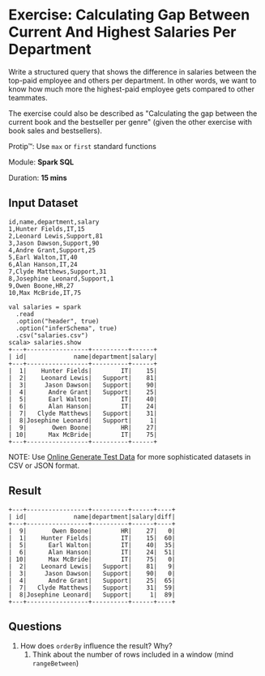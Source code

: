 # Exercise: Calculating Gap Between Current And Highest Salaries Per Department

Write a structured query that shows the difference in salaries between the top-paid employee and others per department. In other words, we want to know how much more the highest-paid employee gets compared to other teammates.

The exercise could also be described as "Calculating the gap between the current book and the bestseller per genre" (given the other exercise with book sales and bestsellers).

Protip™: Use `max` or `first` standard functions

Module: **Spark SQL**

Duration: **15 mins**

## Input Dataset

```text
id,name,department,salary
1,Hunter Fields,IT,15
2,Leonard Lewis,Support,81
3,Jason Dawson,Support,90
4,Andre Grant,Support,25
5,Earl Walton,IT,40
6,Alan Hanson,IT,24
7,Clyde Matthews,Support,31
8,Josephine Leonard,Support,1
9,Owen Boone,HR,27
10,Max McBride,IT,75
```

```text
val salaries = spark
  .read
  .option("header", true)
  .option("inferSchema", true)
  .csv("salaries.csv")
scala> salaries.show
+---+-----------------+----------+------+
| id|             name|department|salary|
+---+-----------------+----------+------+
|  1|    Hunter Fields|        IT|    15|
|  2|    Leonard Lewis|   Support|    81|
|  3|     Jason Dawson|   Support|    90|
|  4|      Andre Grant|   Support|    25|
|  5|      Earl Walton|        IT|    40|
|  6|      Alan Hanson|        IT|    24|
|  7|   Clyde Matthews|   Support|    31|
|  8|Josephine Leonard|   Support|     1|
|  9|       Owen Boone|        HR|    27|
| 10|      Max McBride|        IT|    75|
+---+-----------------+----------+------+
```

NOTE: Use [Online Generate Test Data](http://www.convertcsv.com/generate-test-data.htm) for more sophisticated datasets in CSV or JSON format.

## Result

```text
+---+-----------------+----------+------+----+
| id|             name|department|salary|diff|
+---+-----------------+----------+------+----+
|  9|       Owen Boone|        HR|    27|   0|
|  1|    Hunter Fields|        IT|    15|  60|
|  5|      Earl Walton|        IT|    40|  35|
|  6|      Alan Hanson|        IT|    24|  51|
| 10|      Max McBride|        IT|    75|   0|
|  2|    Leonard Lewis|   Support|    81|   9|
|  3|     Jason Dawson|   Support|    90|   0|
|  4|      Andre Grant|   Support|    25|  65|
|  7|   Clyde Matthews|   Support|    31|  59|
|  8|Josephine Leonard|   Support|     1|  89|
+---+-----------------+----------+------+----+
```

## Questions

1. How does `orderBy` influence the result? Why?
    1. Think about the number of rows included in a window (mind `rangeBetween`)

<!--
## Solution

```text
import org.apache.spark.sql.expressions.Window

// Solution 1
val departmentById = Window
  .partitionBy("department")
  .orderBy("id")
  .rangeBetween(Window.unboundedPreceding, Window.unboundedFollowing)
val solution = salaries.withColumn("diff", (max('salary) over departmentById) - 'salary)

// Solution 2
val departmentBySalaryDesc = Window.partitionBy("department").orderBy($"salary".desc)
val solution = salaries
  .orderBy("id")
  .withColumn("diff", (max('salary) over departmentBySalaryDesc) - 'salary)

// You could use first instead (when with orderBy!)
val solution = salaries
  .orderBy("id")
  .withColumn("diff", (first('salary) over departmentBySalaryDesc) - 'salary)
```

-->
